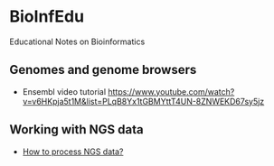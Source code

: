 # BioInfEdu
Educational Notes on Bioinformatics

## Genomes and genome browsers
- Ensembl video tutorial https://www.youtube.com/watch?v=v6HKpja5t1M&list=PLqB8Yx1tGBMYttT4UN-8ZNWEKD67sy5jz

## Working with NGS data
- [How to process NGS data?](ngs.md)
